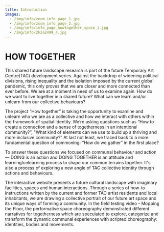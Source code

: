 ```yaml
---
title: Introduction
images:
  - /img/info/zoom_info_page_1.jpg
  - /img/info/zoom_info_page_2.jpg
  - /img/info/info_page_howtogether_space_1.jpg
  - /img/info/2k2a2499_4.jpg
---
```

# HOW TOGETHER

This shared future landscape research is part of the future Temporary Art Centre(TAC) development series. Against the backdrop of widening political divisions, rising inequality and the isolation imposed by the current global pandemic, this only proves that we are closer and more connected than ever before. We are at a moment in need of us to examine again: How do we want to live together in a shared future? What can we learn and/or unlearn from our collective behaviours? 

The project “How together” is taking the opportunity to examine and unlearn who we are as a collective and how we interact with others within the framework of spatial identity. We’re asking questions such as “How to create a connection and a sense of togetherness in an intentional community?”, "What kind of elements can we use to build up a thriving and more inclusive community?” At last not least, we traced back to a more fundamental question of commoning: “How do we gather” in the first place?



To answer these questions we focused on communal behaviour and action — DOING is an action and DOING TOGETHER is an attitude and learning/unlearning process to shape our common terrains together. It's also a process of exploring a new angle of TAC collective identity through actions and behaviours. 



The interactive website presents a future cultural landscape with imaginary facilities, spaces and human interactions. Through a series of how-to instructions written by the current and former TAC artist residents and local inhabitants, we are drawing a collective portrait of our future art space and its unique ways of forming a community. In the field testing video – Mopping the Floor, the performative space choreography demonstrated different narratives for togetherness which are speculated to explore, categorize and transform the dynamic communal experiences with scripted choreography: identities, bodies and movements.